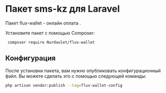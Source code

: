 
# Пакет sms-kz для Laravel
Пакет flux-wallet - онлайн оплата .

Установите пакет с помощью Composer:

``` bash
 composer require Nurdaulet/flux-wallet
```

## Конфигурация
После установки пакета, вам нужно опубликовать конфигурационный файл. Вы можете сделать это с помощью следующей команды:
``` bash
php artisan vendor:publish --tag=flux-wallet-config
```



